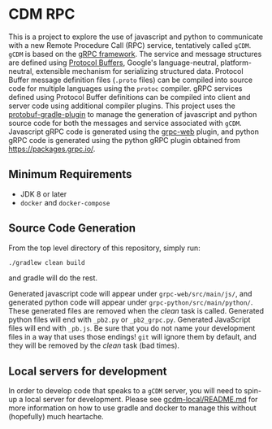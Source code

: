 # CDM RPC

This is a project to explore the use of javascript and python to communicate with a new Remote Procedure Call (RPC) service, tentatively called `gCDM`.
`gCDM` is based on the [gRPC framework](https://grpc.io/).
The service and message structures are defined using [Protocol Buffers](https://developers.google.com/protocol-buffers), Google's language-neutral, platform-neutral, extensible mechanism for serializing structured data.
Protocol Buffer message definition files (`.proto` files) can be compiled into source code for multiple languages using the `protoc` compiler.
gRPC services defined using Protocol Buffer definitions can be compiled into client and server code using additional compiler plugins.
This project uses the [protobuf-gradle-plugin](https://github.com/google/protobuf-gradle-plugin) to manage the generation of javascript and python source code for both the messages and service associated with `gCDM`.
Javascript gRPC code is generated using the [grpc-web](https://github.com/grpc/grpc-web) plugin, and python gRPC code is generated using the python gRPC plugin obtained from https://packages.grpc.io/.

## Minimum Requirements

* JDK 8 or later
* `docker` and `docker-compose`

## Source Code Generation

From the top level directory of this repository, simply run:

~~~bash
./gradlew clean build
~~~

and gradle will do the rest.

Generated javascript code will appear under `grpc-web/src/main/js/`, and generated python code will appear under `grpc-python/src/main/python/`.
These generated files are removed when the _clean_ task is called.
Generated python files will end with `_pb2.py` or `_pb2_grpc.py`.
Generated JavaScript files will end with `_pb.js`.
Be sure that you do not name your development files in a way that uses those endings!
`git` will ignore them by default, and they will be removed by the _clean_ task (bad times).

## Local servers for development

In order to develop code that speaks to a `gCDM` server, you will need to spin-up a local server for development.
Please see [gcdm-local/README.md](gcdm-local/README.md) for more information on how to use gradle and docker to manage this without (hopefully) much heartache.
